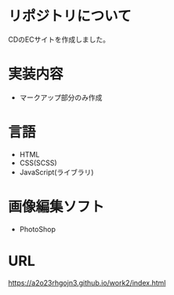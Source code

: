 # リポジトリについて
CDのECサイトを作成しました。

# 実装内容
* マークアップ部分のみ作成

# 言語
* HTML
* CSS(SCSS)
* JavaScript(ライブラリ)

# 画像編集ソフト
* PhotoShop

# URL
https://a2o23rhgojn3.github.io/work2/index.html

